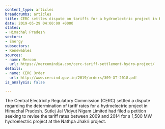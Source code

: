 ```yaml
---
content_type: articles
breadcrumbs: articles
title: CERC settles dispute on tariffs for a hydroelectric project in Himachal Pradesh
date: 2019-05-29 04:00:00 +0000
states:
- Himachal Pradesh
sectors:
- Energy
subsectors:
- Renewables
sources:
- name: Mercom
  url: https://mercomindia.com/cerc-tariff-settlement-hydro-project/
details:
- name: CERC Order
  url: http://www.cercind.gov.in/2019/orders/309-GT-2018.pdf
is_analysis: false

---
```

The Central Electricity Regulatory Commission (CERC) settled a dispute regarding the determination of tariff rates for a hydroelectric project in Himachal Pradesh. Sutlej Jal Vidyut Nigam Limited had filed a petition seeking to revise the tariff rates between 2009 and 2014 for a 1,500 MW hydroelectric project at the Nathpa Jhakri project.
